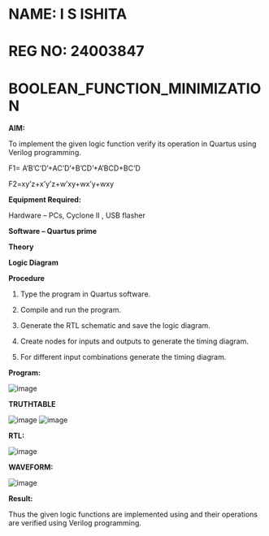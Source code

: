 
# NAME: I S ISHITA 
# REG NO: 24003847
# BOOLEAN_FUNCTION_MINIMIZATION

**AIM:**

To implement the given logic function verify its operation in Quartus using Verilog programming.

F1= A’B’C’D’+AC’D’+B’CD’+A’BCD+BC’D 

F2=xy’z+x’y’z+w’xy+wx’y+wxy

**Equipment Required:**

Hardware – PCs, Cyclone II , USB flasher

**Software – Quartus prime**

**Theory**

**Logic Diagram**

**Procedure**

1.	Type the program in Quartus software.

2.	Compile and run the program.

3.	Generate the RTL schematic and save the logic diagram.

4.	Create nodes for inputs and outputs to generate the timing diagram.

5.	For different input combinations generate the timing diagram.


**Program:**

![image](https://github.com/user-attachments/assets/2a5a683a-b793-4432-a961-7da8e957e105)


**TRUTHTABLE**

![image](https://github.com/user-attachments/assets/b4838796-1acb-4e9b-acda-ac254eeed203)
![image](https://github.com/user-attachments/assets/ee64b24e-3349-4046-ae76-78627c0851bb)

**RTL:**

![image](https://github.com/user-attachments/assets/489e5576-091c-4dd7-8e34-6c67f7614435)

**WAVEFORM:**

![image](https://github.com/user-attachments/assets/b7a0149f-f83d-430b-9d90-5a95ba3ba5a6)


**Result:**

Thus the given logic functions are implemented using and their operations are verified using Verilog programming.

